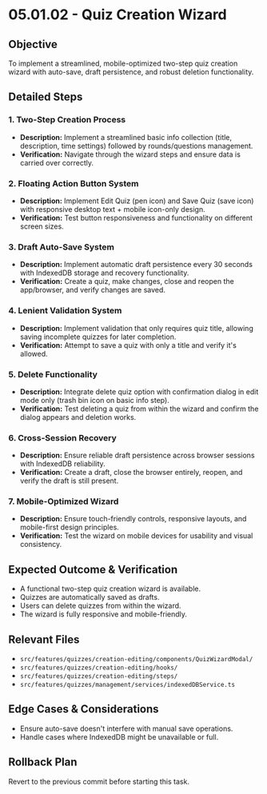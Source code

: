 # 05.01.02 - Quiz Creation Wizard

## Objective

To implement a streamlined, mobile-optimized two-step quiz creation wizard with auto-save, draft persistence, and robust deletion functionality.

## Detailed Steps

### 1. Two-Step Creation Process

*   **Description:** Implement a streamlined basic info collection (title, description, time settings) followed by rounds/questions management.
*   **Verification:** Navigate through the wizard steps and ensure data is carried over correctly.

### 2. Floating Action Button System

*   **Description:** Implement Edit Quiz (pen icon) and Save Quiz (save icon) with responsive desktop text + mobile icon-only design.
*   **Verification:** Test button responsiveness and functionality on different screen sizes.

### 3. Draft Auto-Save System

*   **Description:** Implement automatic draft persistence every 30 seconds with IndexedDB storage and recovery functionality.
*   **Verification:** Create a quiz, make changes, close and reopen the app/browser, and verify changes are saved.

### 4. Lenient Validation System

*   **Description:** Implement validation that only requires quiz title, allowing saving incomplete quizzes for later completion.
*   **Verification:** Attempt to save a quiz with only a title and verify it's allowed.

### 5. Delete Functionality

*   **Description:** Integrate delete quiz option with confirmation dialog in edit mode only (trash bin icon on basic info step).
*   **Verification:** Test deleting a quiz from within the wizard and confirm the dialog appears and deletion works.

### 6. Cross-Session Recovery

*   **Description:** Ensure reliable draft persistence across browser sessions with IndexedDB reliability.
*   **Verification:** Create a draft, close the browser entirely, reopen, and verify the draft is still present.

### 7. Mobile-Optimized Wizard

*   **Description:** Ensure touch-friendly controls, responsive layouts, and mobile-first design principles.
*   **Verification:** Test the wizard on mobile devices for usability and visual consistency.

## Expected Outcome & Verification

*   A functional two-step quiz creation wizard is available.
*   Quizzes are automatically saved as drafts.
*   Users can delete quizzes from within the wizard.
*   The wizard is fully responsive and mobile-friendly.

## Relevant Files

*   `src/features/quizzes/creation-editing/components/QuizWizardModal/`
*   `src/features/quizzes/creation-editing/hooks/`
*   `src/features/quizzes/creation-editing/steps/`
*   `src/features/quizzes/management/services/indexedDBService.ts`

## Edge Cases & Considerations

*   Ensure auto-save doesn't interfere with manual save operations.
*   Handle cases where IndexedDB might be unavailable or full.

## Rollback Plan

Revert to the previous commit before starting this task.